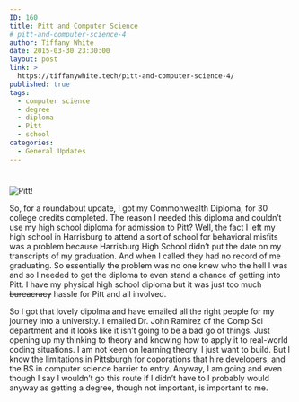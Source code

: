 ```yaml
---
ID: 160
title: Pitt and Computer Science
# pitt-and-computer-science-4
author: Tiffany White
date: 2015-03-30 23:30:00
layout: post
link: >
  https://tiffanywhite.tech/pitt-and-computer-science-4/
published: true
tags:
  - computer science
  - degree
  - diploma
  - Pitt
  - school
categories:
  - General Updates
---
```

<h1></h1>

<img class=" alignright" src="https://helloburgh.me/wp-content/uploads/2015/03/wpid-2014-09-08-15.49.47.gif" alt="Pitt!" />

So, for a roundabout update, I got my Commonwealth Diploma, for 30 college credits completed. The reason I needed this diploma and couldn’t use my high school diploma for admission to Pitt? Well, the fact I left my high school in Harrisburg to attend a sort of school for behavioral misfits was a problem because Harrisburg High School didn’t put the date on my transcripts of my graduation. And when I called they had no record of me graduating. So essentially the problem was no one knew who the hell I was and so I needed to get the diploma to even stand a chance of getting into Pitt. I have my physical high school diploma but it was just too much <s>bureacracy</s> hassle for Pitt and all involved.

So I got that lovely dipolma and have emailed all the right people for my journey into a university. I emailed Dr. John Ramirez of the Comp Sci department and it looks like it isn’t going to be a bad go of things. Just opening up my thinking to theory and knowing how to apply it to real-world coding situations. I am not keen on learning theory. I just want to build. But I know the limitations in Pittsburgh for coporations that hire developers, and the BS in computer science barrier to entry. Anyway, I am going and even though I say I wouldn’t go this route if I didn’t have to I probably would anyway as getting a degree, though not important, is important to me.